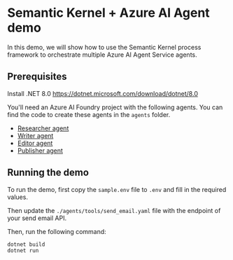 # Semantic Kernel + Azure AI Agent demo

In this demo, we will show how to use the Semantic Kernel process framework to orchestrate
multiple Azure AI Agent Service agents.

## Prerequisites

Install .NET 8.0
https://dotnet.microsoft.com/download/dotnet/8.0

You'll need an Azure AI Foundry project with the following agents. You can find the code to create these agents in the `agents` folder.

- [Researcher agent](./agents/researcher_agent.py)
- [Writer agent](./agents/writer_agent.py)
- [Editor agent](./agents/editor_agent.py)
- [Publisher agent](./agents/publisher_agent.py)

## Running the demo
To run the demo, first copy the `sample.env` file to `.env` and fill in the required values.

Then update the `./agents/tools/send_email.yaml` file with the endpoint of your send email API.

Then, run the following command:

```bash
dotnet build
dotnet run
```